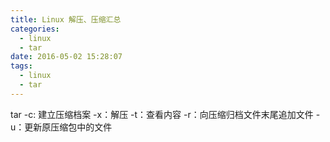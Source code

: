 ```yaml
---
title: Linux 解压、压缩汇总
categories:
  - linux
  - tar
date: 2016-05-02 15:28:07
tags:
  - linux
  - tar
---
```


tar
-c: 建立压缩档案
-x：解压
-t：查看内容
-r：向压缩归档文件末尾追加文件
-u：更新原压缩包中的文件



